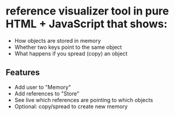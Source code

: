 # reference visualizer tool in pure HTML + JavaScript that shows:

- How objects are stored in memory
- Whether two keys point to the same object
- What happens if you spread (copy) an object

## Features

- Add user to "Memory"
- Add references to "Store"
- See live which references are pointing to which objects
- Optional: copy/spread to create new memory
